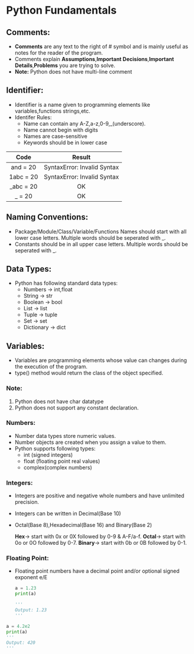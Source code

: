 # Python Fundamentals

## Comments:
* __Comments__ are any text to the right of # symbol and is mainly useful as notes for the reader of the program.
* Comments explain __Assumptions__,__Important Decisions__,__Important Details__,__Problems__ you are trying to solve.
* __Note:__ Python does not have multi-line comment

## Identifier:
* Identifier is a name given to programming elements like variables,functions strings,etc.
* Identifer Rules:
  * Name can contain any A-Z,a-z,0-9,_(underscore).
  * Name cannot begin with digits
  * Names are case-sensitive
  * Keywords should be in lower case

| Code      | Result |
| :-----------: | :-----------: |
|  and = 20      | SyntaxError: Invalid Syntax       |
| 1abc = 20   | SyntaxError: Invalid Syntax       |
| _abc = 20 | OK|
| _ = 20| OK|


## Naming Conventions:

* Package/Module/Class/Variable/Functions Names should start with all lower case letters. Multiple words should be seperated with _.
* Constants should be in all upper case letters. Multiple words should be seperated with _.

## Data Types:
* Python has following standard data types:
  * Numbers -> int,float
  * String -> str
  * Boolean -> bool
  * List -> list
  * Tuple -> tuple
  * Set -> set
  * Dictionary -> dict

## Variables:
* Variables are programming elements whose value can changes during the execution of the program.
* type() method would return the class of the object specified.

### Note:
1. Python does not have char datatype
2. Python does not support any constant declaration.


### Numbers:

* Number data types store numeric values.
* Number objects are created when you assign a value to them.
* Python supports following types:
  * int (signed integers)
  * float (floating point real values)
  * complex(complex numbers)

### Integers:

* Integers are positive and negative whole numbers and have unlimited precision.
* Integers can be written in Decimal(Base 10)
* Octal(Base 8),Hexadecimal(Base 16) and Binary(Base 2)
  

  **Hex**-> start with 0x or 0X followed by 0-9 & A-F/a-f.
  **Octal**-> start with 0o or 0O followed by 0-7.
  **Binary**-> start with 0b or 0B followed by 0-1.

### Floating Point:

* Floating point numbers have a decimal point and/or optional signed exponent e/E
  
  ```python
  a = 1.23
  print(a)

  '''
  Output: 1.23
  '''
  ```
```python
a = 4.2e2
print(a)
'''
Output: 420
'''
```